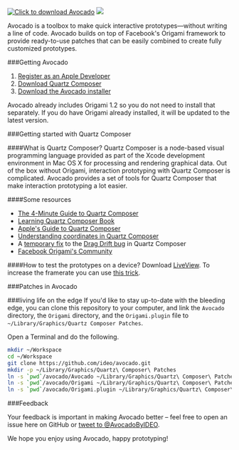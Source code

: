 [![](https://github.com/ideo/avocado/raw/master/Other/logo.png "Click to download Avocado")](https://github.com/ideo/avocado/raw/master/Other/Avocado%20BETA.mpkg.zip)
![](https://github.com/ideo/avocado/raw/master/Other/guide.png "")

Avocado is a toolbox to make quick interactive prototypes—without writing a line of code.
Avocado builds on top of Facebook's Origami framework to provide ready-to-use patches that can be easily combined to create fully customized prototypes.

###Getting Avocado

1. <a href="https://developer.apple.com/register/index.action" target="_blank">Register as an Apple Developer</a>
2. <a href="http://origami.facebook.com/quartzcomposer/" target="_blank">Download Quartz Composer</a>
3. <a href="https://github.com/ideo/avocado/raw/master/Other/Avocado%20BETA.mpkg.zip" target="_blank">Download the Avocado installer</a>

Avocado already includes Origami 1.2 so you do not need to install that separately. If you do have Origami already installed, it will be updated to the latest version.

###Getting started with Quartz Composer

####What is Quartz Composer?
Quartz Composer is a node-based visual programming language provided as part of the Xcode development environment in Mac OS X for processing and rendering graphical data.
Out of the box without Origami, interaction prototyping with Quartz Composer is complicated. Avocado provides a set of tools for Quartz Composer that make interaction prototyping a lot easier.

####Some resources
- [The 4-Minute Guide to Quartz Composer](https://vimeo.com/88468610)
- [Learning Quartz Composer Book](http://www.amazon.com/Learning-Quartz-Composer-Hands-Creating/dp/0321636945)
- [Apple's Guide to Quartz Composer](https://developer.apple.com/library/mac/documentation/graphicsimaging/conceptual/QuartzComposerUserGuide/qc_intro/qc_intro.html#//apple_ref/doc/uid/TP40005381)
- [Understanding coordinates in Quartz Composer](http://macoscope.com/blog/quartz-composer-origami-mouse-headaches/)
- A [temporary fix](http://macoscope.com/blog/science-behind-snapping-scroll-part-i-dragging/) to the [Drag Drift bug](https://github.com/facebook/origami/issues/22) in Quartz Composer
- [Facebook Origami's Community](https://www.facebook.com/groups/origami.community/)

####How to test the prototypes on a device?
Download [LiveView](http://www.zambetti.com/projects/liveview/). To increase the framerate you can use [this trick](http://bomberstudios.com/post/54587126654/using-sketch-mirror-liveview-silkscreen-skala).


###Patches in Avocado


###living life on the edge
If you'd like to stay up-to-date with the bleeding edge, you can clone this repository to your computer, and link the `Avocado` directory, the `Origami` directory, and the `Origami.plugin` file to `~/Library/Graphics/Quartz Composer Patches`.

Open a Terminal and do the following.

```sh
mkdir ~/Workspace
cd ~/Workspace
git clone https://github.com/ideo/avocado.git
mkdir -p ~/Library/Graphics/Quartz\ Composer\ Patches
ln -s `pwd`/avocado/Avocado ~/Library/Graphics/Quartz\ Composer\ Patches
ln -s `pwd`/avocado/Origami ~/Library/Graphics/Quartz\ Composer\ Patches
ln -s `pwd`/avocado/Origami.plugin ~/Library/Graphics/Quartz\ Composer\ Patches
```


###Feedback

Your feedback is important in making Avocado better – feel free to open an issue here on GitHub or [tweet to @AvocadoByIDEO](https://twitter.com/AvocadoByIDEO).

We hope you enjoy using Avocado, happy prototyping!
